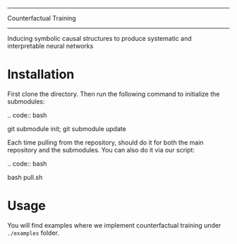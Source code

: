 *****
Counterfactual Training
*****

Inducing symbolic causal structures to produce systematic and interpretable neural networks

Installation
==========================================================================
First clone the directory. Then run the following command to initialize the submodules:

.. code:: bash

   git submodule init; git submodule update

Each time pulling from the repository, should do it for both the main repository and the submodules. You can also do it via our script:

.. code:: bash

   bash pull.sh


Usage
==========================================================================
You will find examples where we implement counterfactual training under `./examples` folder.